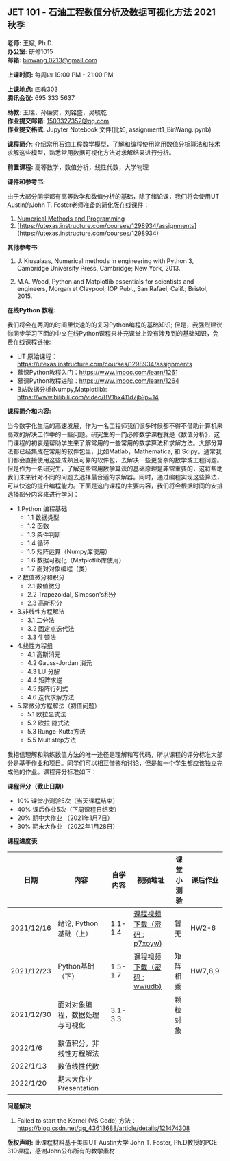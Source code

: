 ## JET 101 - **石油工程数值分析及数据可视化方法 2021秋季**

**老师:** 王斌, Ph.D.  
**办公室:** 研修1015  
**邮箱:** binwang.0213@gmail.com

**上课时间:**  每周四 19:00 PM - 21:00 PM  

**上课地点:** 四教303  
**腾讯会议:** 695 333 5637 


**助教:** 王瑞，孙廉贺，刘铭盛，吴毓乾  
**作业提交邮箱:**  1503327352@qq.com  
**作业提交格式:**  Jupyter Notebook 文件(比如, assignment1_BinWang.ipynb)  


**课程简介**: 介绍常用石油工程数学模型，了解和编程使用常用数值分析算法和技术求解这些模型，熟悉常用数据可视化方法对求解结果进行分析。

**前置课程:** 高等数学，数值分析，线性代数，大学物理

**课件和参考书:** 

由于大部分同学都有高等数学和数值分析的基础，除了绪论课，我们将会使用UT Austin的John T. Foster老师准备的简化版在线课件：

1. [Numerical Methods and Programming](https://johnfoster.pge.utexas.edu/numerical-methods-book)
1. [https://utexas.instructure.com/courses/1298934/assignments](https://utexas.instructure.com/courses/1298934) 

**其他参考书:**

1. J. Kiusalaas, Numerical methods in engineering with Python 3, Cambridge University Press, Cambridge; New York, 2013.

1. M.A. Wood, Python and Matplotlib essentials for scientists and engineers, Morgan et Claypool; IOP Publ., San Rafael, Calif.; Bristol, 2015.

**在线Python 教程:**

我们将会在两周的时间里快速的的复习Python编程的基础知识; 但是，我强烈建议你同步学习下面的中文在线Python课程来补充课堂上没有涉及到的基础知识，免费在线课程链接:

* UT 原始课程：https://utexas.instructure.com/courses/1298934/assignments
* 慕课Python教程入门：https://www.imooc.com/learn/1261
* 慕课Python教程进阶：https://www.imooc.com/learn/1264
* B站数据分析(Numpy,Matplotlib): https://www.bilibili.com/video/BV1hx411d7jb?p=14

**课程简介和内容:**

当今数字化生活的高速发展，作为一名工程师我们很多时候都不得不借助计算机来高效的解决工作中的一些问题。研究生的一门必修数学课程就是《数值分析》，这门课程的初衷是帮助学生来了解常用的一些常用的数学算法和求解方法。大部分算法都已经集成在常用的软件包里，比如Matlab，Mathematica,  和 Scipy。通常我们都会直接使用这些成熟且可靠的软件包，去解决一些更复杂的数学或工程问题。但是作为一名研究生，了解这些常用数学算法的基础原理是非常重要的，这将帮助我们未来针对不同的问题去选择最合适的求解器。同时，通过编程实现这些算法，可以快速的提升编程能力。下面是这门课程的主要内容，我们将会根据时间的安排选择部分内容来进行学习：

* 1.Python 编程基础
  + 1.1 数据类型
  + 1.2 函数
  + 1.3 条件判断
  + 1.4 循环
  + 1.5 矩阵运算（Numpy库使用）
  + 1.6 数据可视化（Matplotlib库使用）
  + 1.7 面对对象编程（类）
* 2.数值微分和积分
    + 2.1 数值微分
    + 2.2 Trapezoidal, Simpson's积分
    + 2.3 高斯积分
* 3.非线性方程解法
  + 3.1 二分法
  + 3.2 固定点迭代法
  + 3.3 牛顿法
* 4.线性方程组
  + 4.1 高斯消元
  + 4.2 Gauss-Jordan 消元
  + 4.3 LU 分解
  + 4.4 矩阵求逆
  + 4.5 矩阵行列式
  + 4.6 迭代求解方法
* 5.常微分方程解法（初值问题）
  + 5.1 欧拉显式法
  + 5.2 欧拉 隐式法
  + 5.3 Runge-Kutta方法
  + 5.5 Multistep方法

我相信理解和熟练数值方法的唯一途径是理解和写代码，所以课程的评分标准大部分是基于作业和项目。同学们可以相互借鉴和讨论，但是每一个学生都应该独立完成他的作业。课程评分标准如下：

**课程评分（截止日期）**

 * 10% 课堂小测验5次（当天课程结束）
 * 40% 课后作业5次（下周课程日结束）
 * 20% 期中大作业 （2021年1月7日）
 * 30% 期末大作业 （2022年1月28日）

**课程进度表**

|日期|内容|自学内容|视频地址|课堂小测验|课后作业|
|-|-|-|-|-|-|
| 2021/12/16 | 绪论, Python基础（上） | 1.1-1.4 | [课程视频下载（密码 : p7xoyw)](https://www.jianguoyun.com/p/DVKEUyYQ8_KKChi78qIE) | 暂无 | HW2-6 |
| 2021/12/23 |Python基础（下）| 1.5-1.7 | [课程视频下载（密码 : wwiudb)](https://www.jianguoyun.com/p/De4bsKEQ8_KKChi_8qIE) | 矩阵相乘 | HW7,8,9 |
|2021/12/30|面对对象编程，数据处理与可视化| 3.1-3.3 |                                                              | 颗粒对象 |   |
| 2022/1/6 | 数值积分，非线性方程解法 |          |                                                              |            |          |
| 2022/1/13 | 数值线性代数 | | | | |
| 2022/1/20 | 期末大作业Presentation | | | | |

**问题解决**

1. Failed to start the Kernel (VS Code)
方法：https://blog.csdn.net/qq_43613688/article/details/121474308

**版权声明:** 此课程材料基于美国UT Austin大学 John T. Foster, Ph.D教授的PGE 310课程，感谢John公布所有的教学素材
